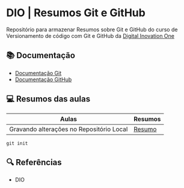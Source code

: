 
# DIO | Resumos Git e GitHub

Repositório para armazenar Resumos sobre Git e GitHub do curso de Versionamento de código com Git e GitHub da [Digital Inovation One](https://www.dio.me/)

## 📚 Documentação
- [Documentação Git](https://git-scm.com/docs)
- [Documentação GitHub](https://docs.github.com)

## 💻 Resumos das aulas

| Aulas | Resumos
|-------|--------|
|Gravando alterações no Repositório Local | [Resumo]()

```
git init
```

## 🔍 Referências

- DIO

